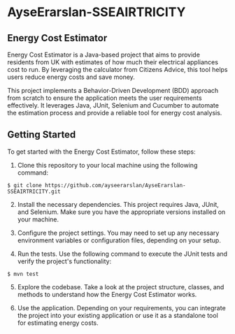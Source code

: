 # AyseErarslan-SSEAIRTRICITY

## Energy Cost Estimator

Energy Cost Estimator is a Java-based project that aims to provide residents from UK with estimates of how much their electrical appliances cost to run. By leveraging the calculator from Citizens Advice, this tool helps users reduce energy costs and save money.

This project implements a Behavior-Driven Development (BDD) approach from scratch to ensure the application meets the user requirements effectively. It leverages Java, JUnit, Selenium and Cucumber to automate the estimation process and provide a reliable tool for energy cost analysis.

## Getting Started

To get started with the Energy Cost Estimator, follow these steps:

1. Clone this repository to your local machine using the following command:

```$ git clone https://github.com/ayseerarslan/AyseErarslan-SSEAIRTRICITY.git```

2. Install the necessary dependencies. This project requires Java, JUnit, and Selenium. Make sure you have the appropriate versions installed on your machine.

3. Configure the project settings. You may need to set up any necessary environment variables or configuration files, depending on your setup.

4. Run the tests. Use the following command to execute the JUnit tests and verify the project's functionality:

```$ mvn test```

5. Explore the codebase. Take a look at the project structure, classes, and methods to understand how the Energy Cost Estimator works.

6. Use the application. Depending on your requirements, you can integrate the project into your existing application or use it as a standalone tool for estimating energy costs.
